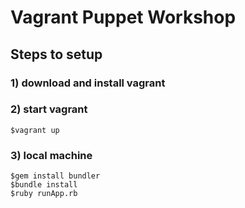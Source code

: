 #  Vagrant Puppet Workshop
## Steps to setup
### 1) download and install vagrant
### 2) start vagrant
````
$vagrant up
````

### 3) local machine
````
$gem install bundler
$bundle install
$ruby runApp.rb
````